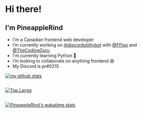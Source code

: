 # Hi there! 
## I'm PineappleRind

- I'm a Canadian frontend web developer
- I’m currently working on [@discordutilitybot](https://github.com/discordutilitybot/utilitybot) with [@FFlop](https://github.com/fflop) and [@TheCodingGuru](https://github.com/thecodingguru)
- I'm currently learning Python 🐍
- I’m looking to collaborate on anything frontend 😄
- My Discord is pr#0215

[![my github stats](https://github-readme-stats.vercel.app/api?username=pineapplerind&count_private=true&include_all_commits=true&theme=gradient)](https://github.com/pineapplerind)
##
[![Top Langs](https://github-readme-stats.vercel.app/api/top-langs/?username=pineapplerind&show_icons=true&theme=gradient)](https://github.com/pineapplerind)
##
[![PineappleRind's wakatime stats](https://github-readme-stats.vercel.app/api/wakatime?username=pineapplerind&theme=gradient)](https://github.com/pineapplerind)
